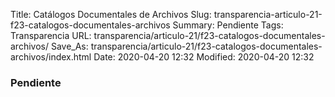 Title: Catálogos Documentales de Archivos
Slug: transparencia-articulo-21-f23-catalogos-documentales-archivos
Summary: Pendiente
Tags: Transparencia
URL: transparencia/articulo-21/f23-catalogos-documentales-archivos/
Save_As: transparencia/articulo-21/f23-catalogos-documentales-archivos/index.html
Date: 2020-04-20 12:32
Modified: 2020-04-20 12:32



### Pendiente

